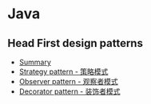 # Java

## Head First design patterns

* [Summary](https://github.com/muhlenXi/JavaEx/blob/master/Files/HeadFirstDesignPatterns.md)
* [Strategy pattern - 策略模式](https://github.com/muhlenXi/JavaEx/blob/master/Files/strategy_pattern.md)
* [Observer pattern - 观察者模式](https://github.com/muhlenXi/JavaEx/blob/master/Files/observer_pattern.md)
* [Decorator pattern - 装饰者模式](https://github.com/muhlenXi/JavaEx/blob/master/Files/decorator_pattern.md)
